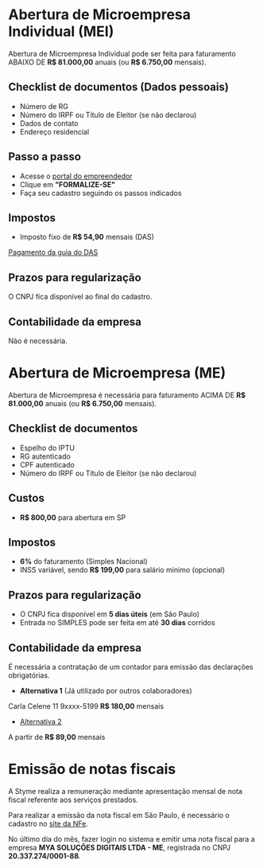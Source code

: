 # Abertura de Microempresa Individual (MEI)

Abertura de Microempresa Individual pode ser feita para faturamento ABAIXO DE **R$ 81.000,00** anuais (ou **R$ 6.750,00** mensais).

## Checklist de documentos (Dados pessoais)

- Número de RG
- Número do IRPF ou Título de Eleitor (se não declarou)
- Dados de contato
- Endereço residencial

## Passo a passo

- Acesse o [portal do empreendedor](http://www.portaldoempreendedor.gov.br/temas/quero-ser/formalize-se/formalize-se-1)
- Clique em **"FORMALIZE-SE"**
- Faça seu cadastro seguindo os passos indicados

## Impostos

- Imposto fixo de **R$ 54,90** mensais (DAS)

[Pagamento da guia do DAS](http://www8.receita.fazenda.gov.br/SimplesNacional/Aplicacoes/ATSPO/pgmei.app/Identificacao)

## Prazos para regularização

O CNPJ fica disponível ao final do cadastro.

## Contabilidade da empresa

Não é necessária.

# Abertura de Microempresa (ME)

Abertura de Microempresa é necessária para faturamento ACIMA DE **R$ 81.000,00** anuais (ou **R$ 6.750,00** mensais).

## Checklist de documentos

- Espelho do IPTU
- RG autenticado
- CPF autenticado
- Número do IRPF ou Título de Eleitor (se não declarou)

## Custos

- **R$ 800,00** para abertura em SP

## Impostos 

- **6%** do faturamento (Simples Nacional)
- INSS variável, sendo **R$ 199,00** para salário mínimo (opcional)

## Prazos para regularização

- O CNPJ fica disponível em **5 dias úteis** (em São Paulo)
- Entrada no SIMPLES pode ser feita em até **30 dias** corridos

## Contabilidade da empresa

É necessária a contratação de um contador para emissão das declarações obrigatórias.

- **Alternativa 1** (Já utilizado por outros colaboradores)

Carla Celene 11 9xxxx-5199 
**R$ 180,00** mensais

- [Alternativa 2](https://www.contabilizei.com.br/)

A partir de **R$ 89,00** mensais

# Emissão de notas fiscais

A Styme realiza a remuneração mediante apresentação mensal de nota fiscal referente aos serviços prestados.

Para realizar a emissão da nota fiscal em São Paulo, é necessário o cadastro no [site da NFe](https://nfe.prefeitura.sp.gov.br/login.aspx). 

No último dia do mês, fazer login no sistema e emitir uma nota fiscal para a empresa **MYA SOLUÇÕES DIGITAIS LTDA - ME**, registrada no CNPJ **20.337.274/0001-88**.
